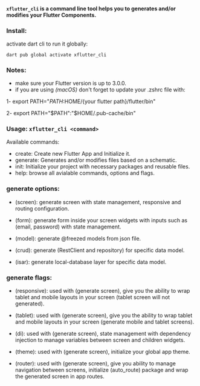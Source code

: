 #### `xflutter_cli` is a command line tool helps you to generates and/or modifies your Flutter Components.

### Install:
activate dart cli to run it globally:

`dart pub global activate xflutter_cli`

### Notes:
- make sure your Flutter version is up to 3.0.0.
- if you are using *(macOS)* don't forget to update your .zshrc file with:

1- export PATH="$PATH:$HOME/{your flutter path}/flutter/bin"

2- export PATH="$PATH":"$HOME/.pub-cache/bin"

### Usage: `xflutter_cli <command>`

Available commands:

- create: Create new Flutter App and Initialize it.
- generate: Generates and/or modifies files based on a schematic.
- init: Initialize your project with necessary packages and reusable files.
- help: browse all avialable commands, options and flags.

### generate options:

- (screen): generate screen with state management, responsive and routing configuration.

- (form): generate form inside your screen widgets with inputs such as (email, password) with state management.

- (model): generate @freezed models from json file.

- (crud): generate (RestClient and repository) for specific data model.

- (isar): generate local-database layer for specific data model. 

### generate flags:

- (responsive): used with (generate screen), give you the ability to wrap tablet and mobile layouts in your screen (tablet screen will not generated).

- (tablet): used with (generate screen), give you the ability to wrap tablet and mobile layouts in your screen (generate mobile and tablet screens).

- (di): used with (generate screen), state management with dependency injection to manage variables between screen and children widgets.

- (theme): used with (generate screen), initialize your global app theme.

- (router): used with (generate screen), give you ability to manage navigation between screens, initialize (auto_route) package and wrap the generated screen in app routes.
